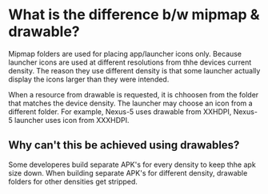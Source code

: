 # What is the difference b/w mipmap & drawable?
Mipmap folders are used for placing app/launcher icons only. Because launcher icons are used at different resolutions from thhe devices current density.
The reason they use different density  is that some launcher actually display the icons larger than they were intended.

When a resource from drawable is requested, it is chhoosen from the folder that matches the device density. The launcher may choose an icon from a different folder.
For example, Nexus-5 uses drawable from XXHDPI,  Nexus-5  launcher uses icon from XXXHDPI.

## Why can't this be achieved using drawables?
Some developeres build separate APK's for every density to keep thhe apk size down. When building separate APK's for different density, drawable folders for other densities get stripped.
